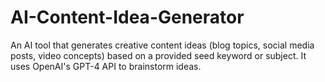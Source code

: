 # AI-Content-Idea-Generator
An AI tool that generates creative content ideas (blog topics, social media posts, video concepts) based on a provided seed keyword or subject. It uses OpenAI's GPT-4 API to brainstorm ideas.
